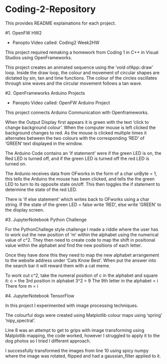 # Coding-2-Repository

This provides README explainations for each project. 



#1. OpenFW HW2 
- Panopto Video called: Coding2 Week2HW

This project required remaking a homework from Coding 1 in C++ in Visual Studios using OpenFrameworks.

This project creates an animated sequence using the ‘void ofApp::draw’ loop. Inside the draw loop, the colour and movement of circular shapes are dictated by sin, tan and time functions. The colour of the circles oscillates through sine waves and the circular movement follows a tan wave. 





#2. OpenFrameworks Arduino Projects
- Panopto Video called: OpenFW Arduino Project

This project connects Arduino Communication with Openframeworks. 

When the Output Display first appears it is green with the text ‘click to change background colour’. When the computer mouse is left clicked the background changes to red. As the mouse is clicked multiple times it alternates between the two colours with the corresponding ‘RED’ of ‘GREEN’ text displayed in the window.

The Arduino Code contains an ‘if statement’ were if the green LED is on, the Red LED is turned off, and if the green LED is turned off the red LED is turned on. 

The Ardunio receives data from OFworks in the form of a char unByte = 1, this tells the Arduino the mouse has been clicked, and tells the the green LED to turn to its opposite state on/off. This then toggles the if statement to determine the state of the red LED. 

There is ‘if else statement’ which writes back to OFworks using a char string. If the state of the green LED = false write ‘RED’, else write ‘GREEN’ to the display screen.





#3. JupyterNotebook Python Challenge 

For the PythonChallege style challenge I made a riddle where the user has to work out the new position of ‘m’ within the alphabet using the numerical value of c^2. They then need to create code to map the shift in positional value within  the alphabet and find the new positions of each letter. 

Once they have done this they need to map the new alphabet arrangement to the website address under ‘Cats Know Best’. When put the answer into the search bar it will reward them with a cat meme. 

To work out c^2, take the numeral position of c in the alphabet and square it:
 c = the 3rd position in alphabet
 3^2 = 9
 The 9th letter in the alphabet = i 
 There fore m = i





#4. JupyterNotebook TensorFlow

In this project I experimented with image processing techniques. 

The colourful dogs were created using Matplotlib colour maps using ‘spring' ‘nipy_spectral’.

Line 8 was an attempt to get to grips with image transforming using Matplotlib mapping, the code worked, however I struggled to apply it to the dog photos so I tried I different approach. 

I successfully transformed the images from line 10 using spicy numpy where the image was rotated, flipped and had a gaussian_filter applied to it.
